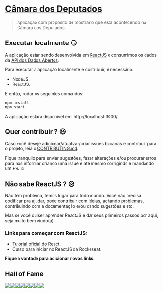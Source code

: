# [Câmara dos Deputados](https://camaradeputados.herokuapp.com/)
> Aplicação com propósito de mostrar o que esta acontecendo na Câmara dos Deputados.

## Executar localmente :smirk:

A aplicação estar sendo desenvolvida em [ReactJS](https://reactjs.org/) e consumimos os dados da [API dos Dados Abertos](dadosabertos).

Para executar a aplicação localmente e contribuir, é necessário:

- NodeJS.
- ReactJS.

E então, rodar os seguintes comandos:

```sh
npm install
npm start
```
A aplicação estará disponivel em: http://localhost:3000/


## Quer contribuir ? :smiley:

Caso você deseje adicionar/atualizar/criar issues bacanas e contribuir para o projeto, leia o [CONTRIBUTING.md](CONTRIBUTING.md).

Fique tranquilo para enviar sugestões, fazer alterações e/ou procurar erros para nos informar criando uma issue e até mesmo corrigindo e mandando um PR. :relaxed:


## Não sabe ReactJS ? :disappointed_relieved:

Não tem problema, temos lugar para todo mundo. Você não precisa codificar pra ajudar, pode contribuir com ideias, achando problemas, contribuindo com a documentação e/ou dando sugestões e etc.

Mas se você quiser aprender ReactJS e dar seus primeiros passos por aqui, seja muito bem vindo(a).

### Links para começar com ReactJS:
- [Tutorial oficial do React](https://pt-br.reactjs.org/docs/getting-started.html#try-react).
- [Curso para iniciar no ReactJS da Rockeseat](https://skylab.rocketseat.com.br/node/curso-react-js).

**Fique a vontade para adicionar novos links.**

## Hall of Fame

[![](https://sourcerer.io/fame/Rickecr/Rickecr/CamaraDosDeputados/images/0)](https://sourcerer.io/fame/Rickecr/Rickecr/CamaraDosDeputados/links/0)[![](https://sourcerer.io/fame/Rickecr/Rickecr/CamaraDosDeputados/images/1)](https://sourcerer.io/fame/Rickecr/Rickecr/CamaraDosDeputados/links/1)[![](https://sourcerer.io/fame/Rickecr/Rickecr/CamaraDosDeputados/images/2)](https://sourcerer.io/fame/Rickecr/Rickecr/CamaraDosDeputados/links/2)[![](https://sourcerer.io/fame/Rickecr/Rickecr/CamaraDosDeputados/images/3)](https://sourcerer.io/fame/Rickecr/Rickecr/CamaraDosDeputados/links/3)[![](https://sourcerer.io/fame/Rickecr/Rickecr/CamaraDosDeputados/images/4)](https://sourcerer.io/fame/Rickecr/Rickecr/CamaraDosDeputados/links/4)[![](https://sourcerer.io/fame/Rickecr/Rickecr/CamaraDosDeputados/images/5)](https://sourcerer.io/fame/Rickecr/Rickecr/CamaraDosDeputados/links/5)[![](https://sourcerer.io/fame/Rickecr/Rickecr/CamaraDosDeputados/images/6)](https://sourcerer.io/fame/Rickecr/Rickecr/CamaraDosDeputados/links/6)[![](https://sourcerer.io/fame/Rickecr/Rickecr/CamaraDosDeputados/images/7)](https://sourcerer.io/fame/Rickecr/Rickecr/CamaraDosDeputados/links/7)
